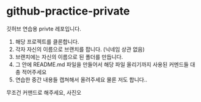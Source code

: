 # github-practice-private
깃허브 연습용 privte 레포입니다.

1. 해당 프로젝트를 클론합니다.
2. 각자 자신의 이름으로 브랜치를 팝니다. (닉네임 상관 없음)
3. 브랜치에는 자신의 이름으로 된 폴더를 만듭니다.
4. 그 안에 README.md 파일을 만들어서 해당 파일 올리기까지 사용된 커멘드들 대충 적어주세요
5. 연습한 중간 내용들 캡쳐해서 올려주세요 물론 저도 합니다..


무조건 커맨드로 해주세요, 사진오
